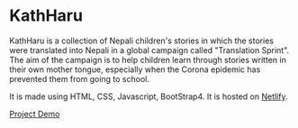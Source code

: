 # KathHaru

KathHaru is a collection of Nepali children's stories in which the stories were translated into Nepali in a global campaign called "Translation Sprint". The aim of the campaign is to help children learn through stories written in their own mother tongue, especially when the Corona epidemic has prevented them from going to school.

It is made using HTML, CSS, Javascript, BootStrap4. It is hosted on [Netlify](https://www.netlify.com/).

[Project Demo](https://kathaharu.netlify.app/)
